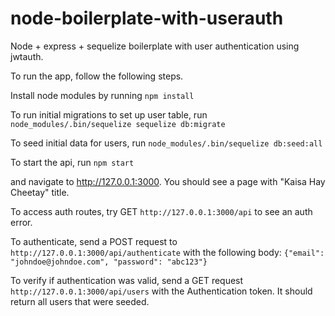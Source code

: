 # node-boilerplate-with-userauth
Node + express + sequelize boilerplate with user authentication using jwtauth. 

To run the app, follow the following steps.

Install node modules by running
```npm install```

To run initial migrations to set up user table, run 
```node_modules/.bin/sequelize sequelize db:migrate```

To seed initial data for users, run 
```node_modules/.bin/sequelize db:seed:all```

To start the api, run 
```npm start```

and navigate to http://127.0.0.1:3000. You should see a page with "Kaisa Hay Cheetay" title.

To access auth routes, try GET ```http://127.0.0.1:3000/api``` to see an auth error.

To authenticate, send a POST request to ```http://127.0.0.1:3000/api/authenticate``` with the following body: 
```{"email": "johndoe@johndoe.com", "password": "abc123"}```

To verify if authentication was valid, send a GET request ```http://127.0.0.1:3000/api/users``` with the Authentication token. It should return all users that were seeded. 
